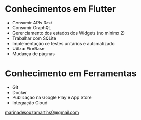 # Conhecimentos em Flutter

* Consumir APIs Rest 
* Consumir GraphQL
* Gerenciamento dos estados dos Widgets (no minimo 2)
* Trabalhar com SQLite
* Implementação de testes unitários e automatizado
* Utilzar FireBase 
* Mudança de páginas 
  
# Conhecimento em Ferramentas

* Git
* Docker
* Publicação na Google Play e App Store
* Integração Cloud


marinadesouzamartins0@gmail.com
  


